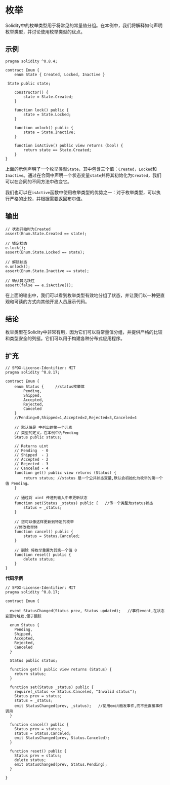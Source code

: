 # 枚举

Solidity中的枚举类型用于将常见的常量值分组。在本例中，我们将解释如何声明枚举类型，并讨论使用枚举类型的优点。

## 示例
```solidity
pragma solidity ^0.8.4;

contract Enum {
    enum State { Created, Locked, Inactive }

 State public state;

    constructor() {
        state = State.Created;
    }

    function lock() public {
        state = State.Locked;
    }

    function unlock() public {
        state = State.Inactive;
    }

    function isActive() public view returns (bool) {
        return state == State.Created;
    }
}
```

上面的示例声明了一个枚举类型`State`，其中包含三个值：`Created`，`Locked`和`Inactive`。通过在合同中声明一个状态变量`state`并将其初始化为`Created`，我们可以在合同的不同方法中改变它。

我们也可以在`isActive`函数中使用枚举类型的优势之一：对于枚举类型，可以执行严格的比较，并根据需要返回布尔值。

## 输出

```solidity
// 状态开始时为Created
assert(Enum.State.Created == state);

// 锁定状态
e.lock();
assert(Enum.State.Locked == state);

// 解锁状态
e.unlock();
assert(Enum.State.Inactive == state);

// 确认其活跃性
assert(false == e.isActive());
```

在上面的输出中，我们可以看到枚举类型有效地分组了状态，并让我们以一种更直观和可读的方式向其他开发人员展示代码。

## 结论

枚举类型在Solidity中非常有用，因为它们可以将常量值分组，并提供严格的比较和类型安全的列挺。它们可以用于构建各种分布式应用程序。

## 扩充

```solidity
// SPDX-License-Identifier: MIT
pragma solidity ^0.8.17;

contract Enum {
    enum Status {     //status枚举体
        Pending,
        Shipped,
        Accepted,
        Rejected,
        Canceled
    }
    //Pending=0,Shipped=1,Accepted=2,Rejected=3,Canceled=4

    // 默认值是 中列出的第一个元素 
    // 类型的定义，在本例中为Pending
    Status public status;

    // Returns uint
    // Pending  - 0
    // Shipped  - 1
    // Accepted - 2
    // Rejected - 3
    // Canceled - 4
    function get() public view returns (Status) {
        return status; //status 是一个公共状态变量,默认会初始化为枚举的第一个值 Pending。
    }

    // 通过将 uint 传递到输入中来更新状态
    function set(Status _status) public {   //传一个类型为status状态
        status = _status;
    }

    // 您可以像这样更新到特定的枚举
    //修改枚举体
    function cancel() public {
        status = Status.Canceled;
    }

    // 删除 将枚举重置为其第一个值 0
    function reset() public {
        delete status;
    }
}
```

**代码示例**

```solidity
// SPDX-License-Identifier: MIT
pragma solidity ^0.8.17;

contract Enum {

  event StatusChanged(Status prev, Status updated);   //事件event,在状态变更时触发,便于跟踪

  enum Status {
    Pending,
    Shipped,
    Accepted,
    Rejected,
    Canceled
  }

  Status public status;

  function get() public view returns (Status) {
    return status;
  }

  function set(Status _status) public {
    require(_status <= Status.Canceled, "Invalid status"); 
    Status prev = status;
    status = _status;
    emit StatusChanged(prev, _status);   //使用emit触发事件,而不是直接事件调用
  }

  function cancel() public {
    Status prev = status;
    status = Status.Canceled;
    emit StatusChanged(prev, Status.Canceled);
  }

  function reset() public {
    Status prev = status;
    delete status;
    emit StatusChanged(prev, Status.Pending);
  }

}
```

